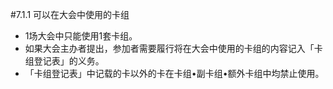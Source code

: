 #7.1.1        可以在大会中使用的卡组
* 1场大会中只能使用1套卡组。
* 如果大会主办者提出，参加者需要履行将在大会中使用的卡组的内容记入「卡组登记表」的义务。
* 「卡组登记表」中记载的卡以外的卡在卡组•副卡组•额外卡组中均禁止使用。
